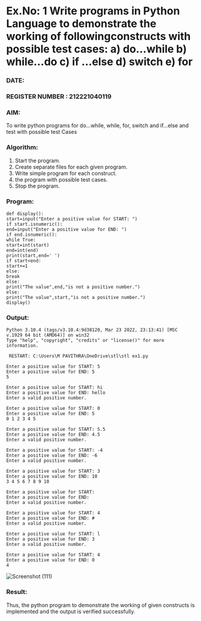 # Ex.No: 1 Write programs in Python Language to demonstrate the working of followingconstructs with possible test cases: a) do…while b) while…do c) if …else d) switch e) for 

### DATE:                                                                            
### REGISTER NUMBER : 212221040119

### AIM:  
To write python programs for do…while, while, for, switch and if…else and test with possible test 
Cases 
 
### Algorithm:
1. Start the program.
2. Create separate files for each given program.
3. Write simple program for each construct.
4.  the program with possible test cases.
5. Stop the program.
### Program:
``` 
def display():
start=input("Enter a positive value for START: ")
if start.isnumeric():
end=input("Enter a positive value for END: ")
if end.isnumeric():
while True:
start=int(start)
end=int(end)
print(start,end=' ')
if start<end:
start+=1
else:
break
else:
print("The value",end,"is not a positive number.")
else:
print("The value",start,"is not a positive number.")
display()
```


### Output:
```
Python 3.10.4 (tags/v3.10.4:9d38120, Mar 23 2022, 23:13:41) [MSC v.1929 64 bit (AMD64)] on win32
Type "help", "copyright", "credits" or "license()" for more information.

 RESTART: C:\Users\M PAVITHRA\OneDrive\stl\stl ex1.py
 
Enter a positive value for START: 5
Enter a positive value for END: 5
5 

Enter a positive value for START: hi
Enter a positive value for END: hello
Enter a valid positive number.

Enter a positive value for START: 0
Enter a positive value for END: 5
0 1 2 3 4 5 

Enter a positive value for START: 5.5
Enter a positive value for END: 4.5
Enter a valid positive number.

Enter a positive value for START: -4
Enter a positive value for END: -6
Enter a valid positive number.

Enter a positive value for START: 3
Enter a positive value for END: 10
3 4 5 6 7 8 9 10 

Enter a positive value for START: 
Enter a positive value for END: 
Enter a valid positive number.
 
Enter a positive value for START: 4
Enter a positive value for END: #
Enter a valid positive number.

Enter a positive value for START: l
Enter a positive value for END: 3
Enter a valid positive number.

Enter a positive value for START: 4
Enter a positive value for END: 0
4 
```

![Screenshot (111)](https://github.com/user-attachments/assets/df3681bc-75c6-4a5b-bdfd-3a5c2db3eda3)

### Result:
Thus, the python program to demonstrate the working of given constructs is implemented and the output is verified successfully.


